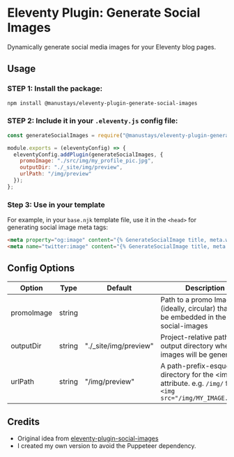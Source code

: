 # Eleventy Plugin: Generate Social Images

Dynamically generate social media images for your Eleventy blog pages.


## Usage

### STEP 1: Install the package:
```bash
npm install @manustays/eleventy-plugin-generate-social-images
```

### STEP 2: Include it in your `.eleventy.js` config file:

```js
const generateSocialImages = require("@manustays/eleventy-plugin-generate-social-images");

module.exports = (eleventyConfig) => {
  eleventyConfig.addPlugin(generateSocialImages, {
    promoImage: "./src/img/my_profile_pic.jpg",
    outputDir: "./_site/img/preview",
    urlPath: "/img/preview"
  });
};
```

### Step 3: Use in your template
For example, in your `base.njk` template file, use it in the `<head>` for generating social image meta tags:
```html
<meta property="og:image" content="{% GenerateSocialImage title, meta.website_name %}" />
<meta name="twitter:image" content="{% GenerateSocialImage title, meta.website_name %}" />
```

## Config Options

| Option      | Type   | Default       | Description |
| ----------- | ------ | ------------- |-------------|
| promoImage  | string |               | Path to a promo Image (ideally, circular) that will be embedded in the social-images |
| outputDir   | string | "./\_site/img/preview" | Project-relative path to the output directory where images will be generated |
| urlPath     | string | "/img/preview" | A path-prefix-esque directory for the &lt;img src&gt; attribute. e.g. `/img/` for `<img src="/img/MY_IMAGE.jpeg">` |


## Credits

* Original idea from [eleventy-plugin-social-images](https://github.com/5t3ph/eleventy-plugin-social-images)
* I created my own version to avoid the Puppeteer dependency.
